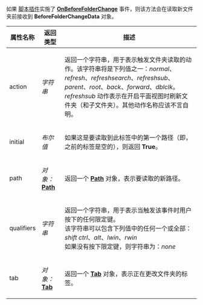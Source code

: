 如果 [脚本插件](/Manual/scripting/script_add-ins/README.zh.md)实施了 **[OnBeforeFolderChange](../scripting_events/onbeforefolderchange.zh.md)** 事件，则该方法会在读取新文件夹前接收到 **BeforeFolderChangeData** 对象。

<table>
<thead><tr><th>
属性名称</th><th>
返回类型</th><th>
描述
</th></tr></thead><tbody><tr><td>
action</td><td>

*字符串*</td><td>

返回一个字符串，用于表示触发文件夹读取的动作。该字符串将是下列值之一：*normal*、*refresh*、*refreshsearch*、*refreshsub*、*parent*、*root*、*back*、*forward*、*dblclk*。  
*refreshsub* 动作表示在开启平面视图时刷新文件夹（和子文件夹）。其他动作名称应该不言自明。
</td></tr><tr><td>
initial</td><td>

*布尔值*</td><td>

如果这是要读取到此标签中的第一个路径（即，之前的标签是空的），则返回 **True**。
</td></tr><tr><td>
path</td><td>

*对象：***[Path](path.zh.md)**</td><td>

返回一个 **[Path](path.zh.md)** 对象，表示要读取的新路径。
</td></tr><tr><td>
qualifiers</td><td>

*字符串*</td><td>

返回一个字符串，用于表示当触发该事件时用户按下的任何限定键。  
该字符串可以包含下列值中的任何一个或全部：*shift* *ctrl*、*alt*、*lwin*、*rwin*  
如果没有按下限定键，则字符串为：*none*
</td></tr><tr><td>
tab</td><td>

*对象：***[Tab](tab.zh.md)**</td><td>

返回一个 **[Tab](tab.zh.md)** 对象，表示正在更改文件夹的标签。
</td></tr></tbody>
</table>